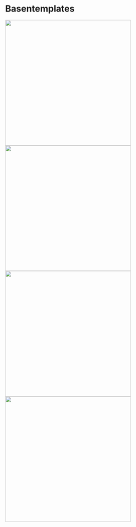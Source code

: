 # Basentemplates
<!---
[![alt text][2]][1]

  [1]: http://meta.stackoverflow.com/users/44330/jason-s
  [2]: http://www.gravatar.com/avatar/dd57e..dfd07?s=128&d=identicon&r=PG (hover text)

your comment goes here
and here
|![](http://i.imgur.com/KqMer3z.jpg) |![](http://i.imgur.com/rOU4vJu.jpg)|
|-----------|:---------:|
| ![](http://i.imgur.com/KA1zS45.jpg) |![](http://i.imgur.com/K4M9LFG.jpg)|
-->
<img src="https://raw.githubusercontent.com/Mezilsa/Bilder/master/Basentemplates/Floyds-Basentemplates.jpg" width="400">
<img src="https://raw.githubusercontent.com/Mezilsa/Bilder/master/Basentemplates/Ingamebriefing.jpg" width="400"><br>
<img src="https://raw.githubusercontent.com/Mezilsa/Bilder/master/Basentemplates/Takistan.jpg" width="400">
<img src="https://raw.githubusercontent.com/Mezilsa/Bilder/master/Basentemplates/Zeus.jpg" width="400">

